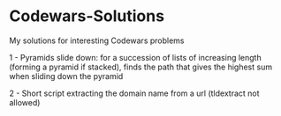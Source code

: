 # Codewars-Solutions
My solutions for interesting Codewars problems 

1 - Pyramids slide down: for a succession of lists of increasing length (forming a pyramid if stacked), finds the path that gives the highest sum when sliding down the pyramid

2 - Short script extracting the domain name from a url (tldextract not allowed)
